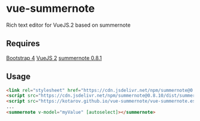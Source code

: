 # vue-summernote

Rich text editor for VueJS.2 based on summernote

## Requires
[Bootstrap 4](https://getbootstrap.com)
[VueJS 2](https://vuejs.org/)
[summernote 0.8.1](https://summernote.org/)


## Usage

``` html
<link rel="stylesheet" href="https://cdn.jsdelivr.net/npm/summernote@0.8.10/dist/summernote-bs4.css">
<script src="https://cdn.jsdelivr.net/npm/summernote@0.8.10/dist/summernote-bs4.min.js"></script>  
<script src="https://kotarov.github.io/vue-summernote/vue-summernote.es5.js"></script>
...
<summernote v-model="myValue" [autoselect]></summernote>
```
